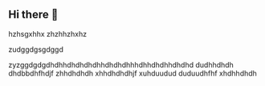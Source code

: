 ## Hi there 👋
hzhsgxhhx
zhzhhzhxhz

zudggdgsgdggd

zyzggdgdgdhdhhdhdhdhdhhdhdhdhhhdhhdhdhhdhdhd
dudhhdhdh
dhdbbdhfhdjf
zhhdhdhdh
xhhdhdhdhjf
xuhduudud
duduudhfhf
xhdhhdhdh

<!--

**Here are some ideas to get you started:**

🙋‍♀️ A short introduction - what is your organization all about?
🌈 Contribution guidelines - how can the community get involved?
👩‍💻 Useful resources - where can the community find your docs? Is there anything else the community should know?
🍿 Fun facts - what does your team eat for breakfast?
🧙 Remember, you can do mighty things with the power of [Markdown](https://docs.github.com/github/writing-on-github/getting-started-with-writing-and-formatting-on-github/basic-writing-and-formatting-syntax)
-->
